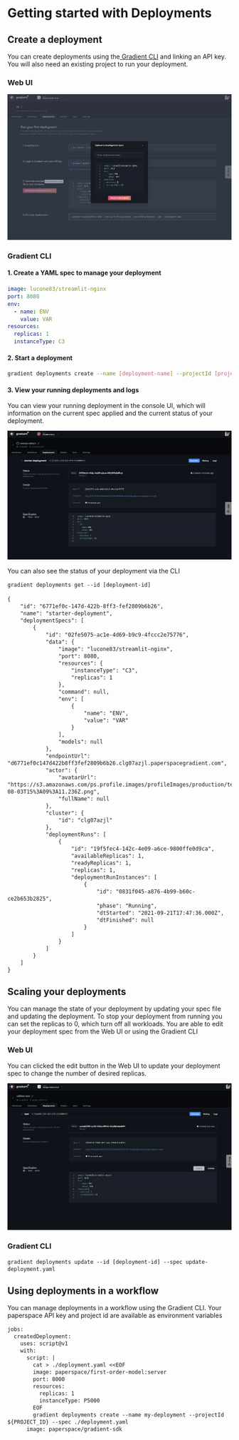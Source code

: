 # Getting started with Deployments

## Create a deployment

You can create deployments using the[ Gradient CLI](../../get-started/quick-start/install-the-cli.md) and linking an API key. You will also need an existing project to run your deployment.

### Web UI

![](../../.gitbook/assets/screen-shot-2021-09-28-at-3.55.54-am.png)

### Gradient CLI

#### 1. Create a YAML spec to manage your deployment

```yaml
image: lucone83/streamlit-nginx
port: 8080
env:
  - name: ENV
    value: VAR
resources:
  replicas: 1
  instanceType: C3
```

#### 2. Start a deployment

```bash
gradient deployments create --name [deployment-name] --projectId [project-id] --spec deployment.yaml
```

#### 3. View your running deployments and logs

You can view your running deployment in the console UI, which will information on the current spec applied and the current status of your deployment. 

![](../../.gitbook/assets/screen-shot-2021-09-21-at-1.52.29-pm.png)

You can also see the status of your deployment via the CLI

```text
gradient deployments get --id [deployment-id]

{
    "id": "6771ef0c-147d-422b-8ff3-fef2809b6b26",
    "name": "starter-deployment",
    "deploymentSpecs": [
        {
            "id": "02fe5075-ac1e-4d69-b9c9-4fccc2e75776",
            "data": {
                "image": "lucone83/streamlit-nginx",
                "port": 8080,
                "resources": {
                    "instanceType": "C3",
                    "replicas": 1
                },
                "command": null,
                "env": [
                    {
                        "name": "ENV",
                        "value": "VAR"
                    }
                ],
                "models": null
            },
            "endpointUrl": "d6771ef0c147d422b8ff3fef2809b6b26.clg07azjl.paperspacegradient.com",
            "actor": {
                "avatarUrl": "https://s3.amazonaws.com/ps.profile.images/profileImages/production/te7molbs/2020-08-03T15%3A09%3A11.236Z.png",
                "fullName": null
            },
            "cluster": {
                "id": "clg07azjl"
            },
            "deploymentRuns": [
                {
                    "id": "19f5fec4-142c-4e09-a6ce-9800ffe0d9ca",
                    "availableReplicas": 1,
                    "readyReplicas": 1,
                    "replicas": 1,
                    "deploymentRunInstances": [
                        {
                            "id": "0831f045-a876-4b99-b60c-ce2b653b2825",
                            "phase": "Running",
                            "dtStarted": "2021-09-21T17:47:36.000Z",
                            "dtFinished": null
                        }
                    ]
                }
            ]
        }
    ]
}
```

## Scaling your deployments

You can manage the state of your deployment by updating your spec file and updating the deployment. To stop your deployment from running you can set the replicas to 0, which turn off all workloads. You are able to edit your deployment spec from the Web UI or using the Gradient CLI

### Web UI

You can clicked the edit button in the Web UI to update your deployment spec to change the number of desired replicas.

![](../../.gitbook/assets/screen-shot-2021-09-28-at-4.01.33-am.png)

### Gradient CLI

```text
gradient deployments update --id [deployment-id] --spec update-deployment.yaml
```

## Using deployments in a workflow

You can manage deployments in a workflow using the Gradient CLI. Your paperspace API key and project id are available as environment variables

```text
jobs:
  createdDeployment:
    uses: script@v1
    with:
      script: |
        cat > ./deployment.yaml <<EOF
        image: paperspace/first-order-model:server
        port: 8000
        resources:
          replicas: 1
          instanceType: P5000
        EOF
        gradient deployments create --name my-deployment --projectId ${PROJECT_ID} --spec ./deployment.yaml
      image: paperspace/gradient-sdk
```



